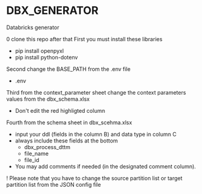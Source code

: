 # DBX_GENERATOR
Databricks generator

0 clone this repo after that
First you must install these libraries
- pip install openpyxl
- pip install python-dotenv


Second change the BASE_PATH from the .env file
 - .env

Third from the context_parameter sheet change the context parameters values from the dbx_schema.xlsx
 - Don't edit the red highligted column

Fourth from the schema sheet in dbx_scehma.xlsx
 - input your ddl (fields in the column B) and data type in column C
 - always include these fields at the bottom
   - dbx_process_dttm
   - file_name
   - file_id
 - You may add comments if needed (in the designated comment column).



! Please note that you have to change the source partition list or target partition list from the JSON config file
